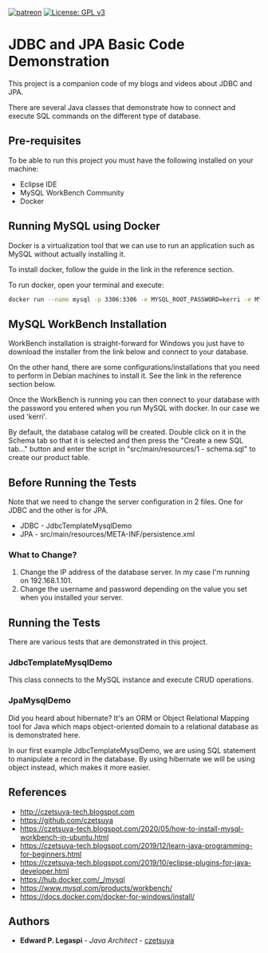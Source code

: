 [![patreon](https://c5.patreon.com/external/logo/become_a_patron_button.png)](https://www.patreon.com/bePatron?u=12280211)
[![License: GPL v3](https://img.shields.io/badge/License-GPLv3-blue.svg)](https://www.gnu.org/licenses/gpl-3.0)

# JDBC and JPA Basic Code Demonstration

This project is a companion code of my blogs and videos about JDBC and JPA.

There are several Java classes that demonstrate how to connect and execute SQL commands on the different type of database.

## Pre-requisites

To be able to run this project you must have the following installed on your machine:

 - Eclipse IDE
 - MySQL WorkBench Community
 - Docker

## Running MySQL using Docker

Docker is a virtualization tool that we can use to run an application such as MySQL without actually installing it.

To install docker, follow the guide in the link in the reference section.

To run docker, open your terminal and execute:

```sh
docker run --name mysql -p 3306:3306 -e MYSQL_ROOT_PASSWORD=kerri -e MYSQL_DATABASE=catalog mysql
```

## MySQL WorkBench Installation

WorkBench installation is straight-forward for Windows you just have to download the installer from the link below and connect to your database.

On the other hand, there are some configurations/installations that you need to perform in Debian machines to install it. See the link in the reference section below.

Once the WorkBench is running you can then connect to your database with the password you entered when you run MySQL with docker. In our case we used 'kerri'.

By default, the database catalog will be created. Double click on it in the Schema tab so that it is selected and then press the "Create a new SQL tab..." button and enter the script in "src/main/resources/1 - schema.sql" to create our product table.

## Before Running the Tests

Note that we need to change the server configuration in 2 files. One for JDBC and the other is for JPA.
 - JDBC - JdbcTemplateMysqlDemo
 - JPA - src/main/resources/META-INF/persistence.xml
 
### What to Change?

1. Change the IP address of the database server. In my case I'm running on 192.168.1.101.
2. Change the username and password depending on the value you set when you installed your server.

## Running the Tests

There are various tests that are demonstrated in this project.

### JdbcTemplateMysqlDemo

This class connects to the MySQL instance and execute CRUD operations.

### JpaMysqlDemo

Did you heard about hibernate? It's an ORM or Object Relational Mapping tool for Java which maps object-oriented domain to a relational database as is demonstrated here.

In our first example JdbcTemplateMysqlDemo, we are using SQL statement to manipulate a record in the database. By using hibernate we will be using object instead, which makes it more easier.

## References

 - http://czetsuya-tech.blogspot.com
 - https://github.com/czetsuya
 - https://czetsuya-tech.blogspot.com/2020/05/how-to-install-mysql-workbench-in-ubuntu.html
 - https://czetsuya-tech.blogspot.com/2019/12/learn-java-programming-for-beginners.html
 - https://czetsuya-tech.blogspot.com/2019/10/eclipse-plugins-for-java-developer.html
 - https://hub.docker.com/_/mysql
 - https://www.mysql.com/products/workbench/
 - https://docs.docker.com/docker-for-windows/install/

## Authors

 * **Edward P. Legaspi** - *Java Architect* - [czetsuya](https://github.com/czetsuya)
